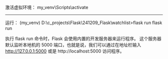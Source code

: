 激活虚拟环境：
my_venv\Scripts\activate

---

运行：
(my_venv) D:\c_projects\Flask\241209_Flask\watchlist>flask run
flask run

执行 flask run 命令时，Flask 会使用内置的开发服务器来运行程序。
这个服务器默认监听本地机的 5000 端口，也就是说，我们可以通过在地址栏输入 http://127.0.0.1:5000 或是 http://localhost:5000 访问程序。
